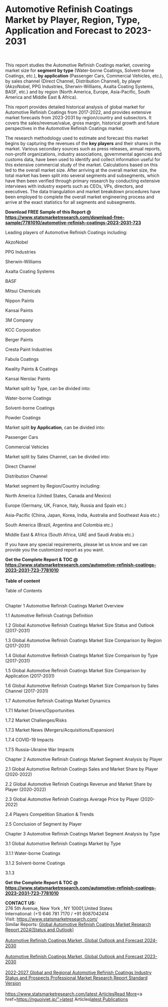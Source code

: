 <h1>Automotive Refinish Coatings Market by Player, Region, Type, Application and Forecast to 2023-2031</h1><br/><p>This report studies the Automotive Refinish Coatings market, covering market size for <strong>segment by type</strong> (Water-borne Coatings, Solvent-borne Coatings, etc.), <strong>by application</strong> (Passenger Cars, Commercial Vehicles, etc.), by sales channel (Direct Channel, Distribution Channel), by player (AkzoNobel, PPG Industries, Sherwin-Williams, Axalta Coating Systems, BASF, etc.) and by region (North America, Europe, Asia-Pacific, South America and Middle East & Africa).</p><p>This report provides detailed historical analysis of global market for Automotive Refinish Coatings from 2017-2022, and provides extensive market forecasts from 2023-2031 by region/country and subsectors. It covers the sales/revenue/value, gross margin, historical growth and future perspectives in the Automotive Refinish Coatings market.</p><p>The research methodology used to estimate and forecast this market begins by capturing the revenues of the <strong>key players</strong> and their shares in the market. Various secondary sources such as press releases, annual reports, non-profit organizations, industry associations, governmental agencies and customs data, have been used to identify and collect information useful for this extensive commercial study of the market. Calculations based on this led to the overall market size. After arriving at the overall market size, the total market has been split into several segments and subsegments, which have then been verified through primary research by conducting extensive interviews with industry experts such as CEOs, VPs, directors, and executives. The data triangulation and market breakdown procedures have been employed to complete the overall market engineering process and arrive at the exact statistics for all segments and subsegments.</p><p><strong>Download FREE Sample of this Report @ <a href="https://www.statsmarketresearch.com/download-free-sample/7781010/automotive-refinish-coatings-2023-2031-723">https://www.statsmarketresearch.com/download-free-sample/7781010/automotive-refinish-coatings-2023-2031-723</a></strong></p><p>Leading players of Automotive Refinish Coatings including:</p><p>AkzoNobel</p><p>PPG Industries</p><p>Sherwin-Williams</p><p>Axalta Coating Systems</p><p>BASF</p><p>Mitsui Chemicals</p><p>Nippon Paints</p><p>Kansai Paints</p><p>3M Company</p><p>KCC Corporation</p><p>Berger Paints</p><p>Cresta Paint Industries</p><p>Fabula Coatings</p><p>Kwality Paints & Coatings</p><p>Kansai Nerolac Paints</p><p>Market split by Type, can be divided into:</p><p>Water-borne Coatings</p><p>Solvent-borne Coatings</p><p>Powder Coatings</p><p>Market split <strong>by Application</strong>, can be divided into:</p><p>Passenger Cars</p><p>Commercial Vehicles</p><p>Market split by Sales Channel, can be divided into:</p><p>Direct Channel</p><p>Distribution Channel</p><p>Market segment by Region/Country including:</p><p>North America (United States, Canada and Mexico)</p><p>Europe (Germany, UK, France, Italy, Russia and Spain etc.)</p><p>Asia-Pacific (China, Japan, Korea, India, Australia and Southeast Asia etc.)</p><p>South America (Brazil, Argentina and Colombia etc.)</p><p>Middle East & Africa (South Africa, UAE and Saudi Arabia etc.)</p><p>If you have any special requirements, please let us know and we can provide you the customized report as you want.</p><div><b>Get the Complete Report & TOC @ <a href="https://www.statsmarketresearch.com/automotive-refinish-coatings-2023-2031-723-7781010">https://www.statsmarketresearch.com/automotive-refinish-coatings-2023-2031-723-7781010</a></b></div><br><b>Table of content</b><p>Table of Contents<br />
 
 <br />
 
 Chapter 1 Automotive Refinish Coatings Market Overview<br />
 
  1.1 Automotive Refinish Coatings Definition<br />
 
  1.2 Global Automotive Refinish Coatings Market Size Status and Outlook (2017-2031)<br />
 
  1.3 Global Automotive Refinish Coatings Market Size Comparison by Region (2017-2031)<br />
 
  1.4 Global Automotive Refinish Coatings Market Size Comparison by Type (2017-2031)<br />
 
  1.5 Global Automotive Refinish Coatings Market Size Comparison by Application (2017-2031)<br />
 
  1.6 Global Automotive Refinish Coatings Market Size Comparison by Sales Channel (2017-2031)<br />
 
  1.7 Automotive Refinish Coatings Market Dynamics<br />
 
  1.7.1 Market Drivers/Opportunities<br />
 
  1.7.2 Market Challenges/Risks<br />
 
  1.7.3 Market News (Mergers/Acquisitions/Expansion)<br />
 
  1.7.4 COVID-19 Impacts<br />
 
  1.7.5 Russia-Ukraine War Impacts<br />
 
 Chapter 2 Automotive Refinish Coatings Market Segment Analysis by Player<br />
 
  2.1 Global Automotive Refinish Coatings Sales and Market Share by Player (2020-2022)<br />
 
  2.2 Global Automotive Refinish Coatings Revenue and Market Share by Player (2020-2022)<br />
 
  2.3 Global Automotive Refinish Coatings Average Price by Player (2020-2022)<br />
 
  2.4 Players Competition Situation & Trends<br />
 
  2.5 Conclusion of Segment by Player<br />
 
 Chapter 3 Automotive Refinish Coatings Market Segment Analysis by Type<br />
 
  3.1 Global Automotive Refinish Coatings Market by Type<br />
 
  3.1.1 Water-borne Coatings<br />
 
  3.1.2 Solvent-borne Coatings<br />
 
  3.1.3<br><div><b>Get the Complete Report & TOC @ <a href="https://www.statsmarketresearch.com/automotive-refinish-coatings-2023-2031-723-7781010">https://www.statsmarketresearch.com/automotive-refinish-coatings-2023-2031-723-7781010</a></b></div></p> <b>CONTACT US:</b><br>276 5th Avenue, New York , NY 10001,United States<br>International: (+1) 646 781 7170 / +91 8087042414<br>Visit: <a href="https://www.statsmarketresearch.com/">https://www.statsmarketresearch.com/</a><br>Similar Reports: <a href="https://www.statsmarketresearch.com/automotive-refinish-coatings-2023-2031-723-7781010">Global Automotive Refinish Coatings Market Research Report 2024(Status and Outlook)</a><br/><br/><a href="https://www.statsmarketresearch.com/automotive-refinish-coatings-2023-2031-723-7781010">Automotive Refinish Coatings Market, Global Outlook and Forecast 2024-2030</a><br/><br/><a href="https://www.statsmarketresearch.com/automotive-refinish-coatings-2023-2031-723-7781010">Automotive Refinish Coatings Market, Global Outlook and Forecast 2023-2030</a><br/><br/><a href="https://www.statsmarketresearch.com/automotive-refinish-coatings-2023-2031-723-7781010">2022-2027 Global and Regional Automotive Refinish Coatings Industry Status and Prospects Professional Market Research Report Standard Version</a><br/><br/><a href="https://gyeongbokgung.com">https://www.statsmarketresearch.com/</a><a href="https://hallyeomaritime.com">latest Articles</a><a href="https://jingwansa.com">Read More</a><a href=https://nguoiviet.jp/">latest Articles</a><a href="https://www.intelmarketresearch.com/">latest Publications</a>